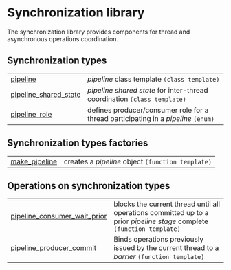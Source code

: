 # Synchronization library

The synchronization library provides components for thread and asynchronous operations coordination.

## Synchronization types

|                                                                             |                                                                                    |
| --------------------------------------------------------------------------- | ---------------------------------------------------------------------------------- |
| [pipeline](./synchronization_library/pipeline.md)                           | _pipeline_ class template `(class template)`                                       |
| [pipeline_shared_state](./synchronization_library/pipeline_shared_state.md) | _pipeline shared state_ for inter-thread coordination `(class template)`           |
| [pipeline_role](./synchronization_library/pipeline_role.md)                 | defines producer/consumer role for a thread participating in a _pipeline_ `(enum)` |

## Synchronization types factories

|                                                                                           |                                                                                              |
| ----------------------------------------------------------------------------------------- | -------------------------------------------------------------------------------------------- |
| [make_pipeline](./synchronization_library/make_pipeline.md)                               | creates a _pipeline_ object `(function template)`                                            |

## Operations on synchronization types

|                                                                                           |                                                                                                                       |
| ----------------------------------------------------------------------------------------- | --------------------------------------------------------------------------------------------------------------------- |
| [pipeline_consumer_wait_prior](./synchronization_library/pipeline_consumer_wait_prior.md) | blocks the current thread until all operations committed up to a prior _pipeline stage_ complete `(function template)`|
| [pipeline_producer_commit](./synchronization_library/pipeline_consumer_commit.md)         | Binds operations previously issued by the current thread to a _barrier_ `(function template)`                         |